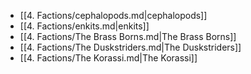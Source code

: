 - [[4. Factions/cephalopods.md|cephalopods]]
- [[4. Factions/enkits.md|enkits]]
- [[4. Factions/The Brass Borns.md|The Brass Borns]]
- [[4. Factions/The Duskstriders.md|The Duskstriders]]
- [[4. Factions/The Korassi.md|The Korassi]]
